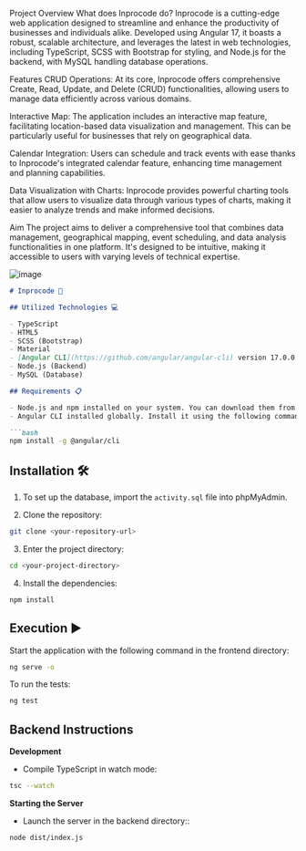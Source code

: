 Project Overview
What does Inprocode do?
Inprocode is a cutting-edge web application designed to streamline and enhance the productivity of businesses and individuals alike. Developed using Angular 17, it boasts a robust, scalable architecture, and leverages the latest in web technologies, including TypeScript, SCSS with Bootstrap for styling, and Node.js for the backend, with MySQL handling database operations.

Features
CRUD Operations: At its core, Inprocode offers comprehensive Create, Read, Update, and Delete (CRUD) functionalities, allowing users to manage data efficiently across various domains.

Interactive Map: The application includes an interactive map feature, facilitating location-based data visualization and management. This can be particularly useful for businesses that rely on geographical data.

Calendar Integration: Users can schedule and track events with ease thanks to Inprocode's integrated calendar feature, enhancing time management and planning capabilities.

Data Visualization with Charts: Inprocode provides powerful charting tools that allow users to visualize data through various types of charts, making it easier to analyze trends and make informed decisions.

Aim
The project aims to deliver a comprehensive tool that combines data management, geographical mapping, event scheduling, and data analysis functionalities in one platform. It's designed to be intuitive, making it accessible to users with varying levels of technical expertise.


![image](https://github.com/raferto1973/SPRINT-8-IT_ACADEMY-/assets/148342825/44d0f3bf-3d3a-4d91-a0c6-b02fa050c17c)

```markdown
# Inprocode 🚀

## Utilized Technologies 💻

- TypeScript
- HTML5
- SCSS (Bootstrap)
- Material
- [Angular CLI](https://github.com/angular/angular-cli) version 17.0.0
- Node.js (Backend)
- MySQL (Database)

## Requirements 📋

- Node.js and npm installed on your system. You can download them from [nodejs.org](https://nodejs.org/).
- Angular CLI installed globally. Install it using the following command:

```bash
npm install -g @angular/cli
```

## Installation 🛠️

1. To set up the database, import the `activity.sql` file into phpMyAdmin.

2. Clone the repository:
```bash
git clone <your-repository-url>
```

3. Enter the project directory:
```bash
cd <your-project-directory>
```

4. Install the dependencies:
```bash
npm install
```

## Execution ▶️

Start the application with the following command in the frontend directory:
```bash
ng serve -o
```

To run the tests:
```bash
ng test
```



## Backend Instructions

**Development**

- Compile TypeScript in watch mode:
```bash
tsc --watch
```

**Starting the Server**

- Launch the server in the backend directory::
```bash
node dist/index.js
```

